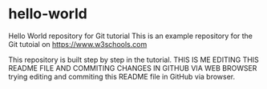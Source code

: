 # hello-world
Hello World repository for Git tutorial
This is an example repository for the Git tutoial on https://www.w3schools.com

This repository is built step by step in the tutorial.
THIS IS ME EDITING THIS README FILE AND COMMITING CHANGES IN GITHUB VIA WEB BROWSER
trying editing and commiting this README file in GitHub via browser.
